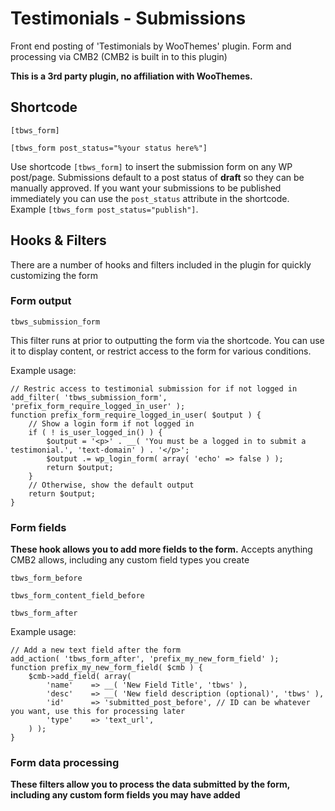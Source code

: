 # Testimonials - Submissions
Front end posting of 'Testimonials by WooThemes' plugin. Form and processing via CMB2 (CMB2 is built in to this plugin)

**This is a 3rd party plugin, no affiliation with WooThemes.**

## Shortcode
`[tbws_form]`

`[tbws_form post_status="%your status here%"]`

Use shortcode `[tbws_form]` to insert the submission form on any WP post/page.
Submissions default to a post status of **draft** so they can be manually approved.
If you want your submissions to be published immediately you can use the `post_status` attribute in the shortcode. Example `[tbws_form post_status="publish"]`.

## Hooks & Filters
There are a number of hooks and filters included in the plugin for quickly customizing the form

### Form output
`tbws_submission_form`

This filter runs at prior to outputting the form via the shortcode. You can use it to display content, or restrict access to the form for various conditions.

Example usage:
```
// Restric access to testimonial submission for if not logged in
add_filter( 'tbws_submission_form', 'prefix_form_require_logged_in_user' );
function prefix_form_require_logged_in_user( $output ) {
    // Show a login form if not logged in
    if ( ! is_user_logged_in() ) {
        $output = '<p>' . __( 'You must be a logged in to submit a testimonial.', 'text-domain' ) . '</p>';
        $output .= wp_login_form( array( 'echo' => false ) );
        return $output;
    }
    // Otherwise, show the default output
    return $output;
}
```

### Form fields
**These hook allows you to add more fields to the form.**
Accepts anything CMB2 allows, including any custom field types you create

`tbws_form_before`

`tbws_form_content_field_before`

`tbws_form_after`

Example usage:
```
// Add a new text field after the form
add_action( 'tbws_form_after', 'prefix_my_new_form_field' );
function prefix_my_new_form_field( $cmb ) {
    $cmb->add_field( array(
        'name'    => __( 'New Field Title', 'tbws' ),
        'desc'    => __( 'New field description (optional)', 'tbws' ),
        'id'      => 'submitted_post_before', // ID can be whatever you want, use this for processing later
        'type'    => 'text_url',
    ) );
}
```

### Form data processing
**These filters allow you to process the data submitted by the form, including any custom form fields you may have added**
